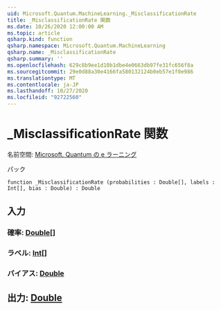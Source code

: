 ```yaml
---
uid: Microsoft.Quantum.MachineLearning._MisclassificationRate
title: _MisclassificationRate 関数
ms.date: 10/26/2020 12:00:00 AM
ms.topic: article
qsharp.kind: function
qsharp.namespace: Microsoft.Quantum.MachineLearning
qsharp.name: _MisclassificationRate
qsharp.summary: ''
ms.openlocfilehash: 629c8b9ee1d10b1dbe4e0663db97fe31fc656f8a
ms.sourcegitcommit: 29e0d88a30e4166fa580132124b0eb57e1f0e986
ms.translationtype: MT
ms.contentlocale: ja-JP
ms.lasthandoff: 10/27/2020
ms.locfileid: "92722560"
---
```

# <a name="_misclassificationrate-function"></a>_MisclassificationRate 関数

名前空間: [Microsoft. Quantum の e ラーニング](xref:Microsoft.Quantum.MachineLearning)

パック [](https://nuget.org/packages/)




```qsharp
function _MisclassificationRate (probabilities : Double[], labels : Int[], bias : Double) : Double
```


## <a name="input"></a>入力

### <a name="probabilities--double"></a>確率: [Double](xref:microsoft.quantum.lang-ref.double)[]




### <a name="labels--int"></a>ラベル: [Int](xref:microsoft.quantum.lang-ref.int)[]




### <a name="bias--double"></a>バイアス: [Double](xref:microsoft.quantum.lang-ref.double)





## <a name="output--double"></a>出力: [Double](xref:microsoft.quantum.lang-ref.double)

